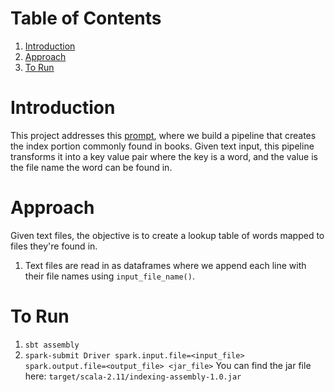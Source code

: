
# Table of Contents
1. [Introduction](README.md#introduction)
2. [Approach](README.md#approach)
3. [To Run](README.md#torun)


# Introduction

This project addresses this [prompt](https://github.com/Samariya57/coding_challenges/blob/master/challenge.pdf), where we build a pipeline that creates the index portion commonly found in books. Given text input, this pipeline transforms it into a key value pair where the key is a word, and the value is the file name the word can be found in.

# Approach

Given text files, the objective is to create a lookup table of words mapped to files they're found in.  

1) Text files are read in as dataframes where we append each line with their file names using `input_file_name()`.


# To Run
1. `sbt assembly`
2. `spark-submit Driver spark.input.file=<input_file> spark.output.file=<output_file> <jar_file>`
You can find the jar file here: `target/scala-2.11/indexing-assembly-1.0.jar`

 
